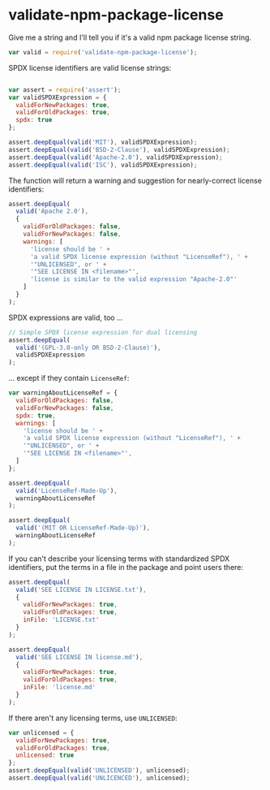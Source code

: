 validate-npm-package-license
============================

Give me a string and I'll tell you if it's a valid npm package license string.

```javascript
var valid = require('validate-npm-package-license');
```

SPDX license identifiers are valid license strings:

```javascript

var assert = require('assert');
var validSPDXExpression = {
  validForNewPackages: true,
  validForOldPackages: true,
  spdx: true
};

assert.deepEqual(valid('MIT'), validSPDXExpression);
assert.deepEqual(valid('BSD-2-Clause'), validSPDXExpression);
assert.deepEqual(valid('Apache-2.0'), validSPDXExpression);
assert.deepEqual(valid('ISC'), validSPDXExpression);
```
The function will return a warning and suggestion for nearly-correct license identifiers:

```javascript
assert.deepEqual(
  valid('Apache 2.0'),
  {
    validForOldPackages: false,
    validForNewPackages: false,
    warnings: [
      'license should be ' +
      'a valid SPDX license expression (without "LicenseRef"), ' +
      '"UNLICENSED", or ' +
      '"SEE LICENSE IN <filename>"',
      'license is similar to the valid expression "Apache-2.0"'
    ]
  }
);
```

SPDX expressions are valid, too ...

```javascript
// Simple SPDX license expression for dual licensing
assert.deepEqual(
  valid('(GPL-3.0-only OR BSD-2-Clause)'),
  validSPDXExpression
);
```

... except if they contain `LicenseRef`:

```javascript
var warningAboutLicenseRef = {
  validForOldPackages: false,
  validForNewPackages: false,
  spdx: true,
  warnings: [
    'license should be ' +
    'a valid SPDX license expression (without "LicenseRef"), ' +
    '"UNLICENSED", or ' +
    '"SEE LICENSE IN <filename>"',
  ]
};

assert.deepEqual(
  valid('LicenseRef-Made-Up'),
  warningAboutLicenseRef
);

assert.deepEqual(
  valid('(MIT OR LicenseRef-Made-Up)'),
  warningAboutLicenseRef
);
```

If you can't describe your licensing terms with standardized SPDX identifiers, put the terms in a file in the package and point users there:

```javascript
assert.deepEqual(
  valid('SEE LICENSE IN LICENSE.txt'),
  {
    validForNewPackages: true,
    validForOldPackages: true,
    inFile: 'LICENSE.txt'
  }
);

assert.deepEqual(
  valid('SEE LICENSE IN license.md'),
  {
    validForNewPackages: true,
    validForOldPackages: true,
    inFile: 'license.md'
  }
);
```

If there aren't any licensing terms, use `UNLICENSED`:

```javascript
var unlicensed = {
  validForNewPackages: true,
  validForOldPackages: true,
  unlicensed: true
};
assert.deepEqual(valid('UNLICENSED'), unlicensed);
assert.deepEqual(valid('UNLICENCED'), unlicensed);
```
